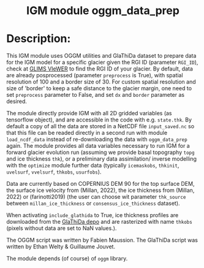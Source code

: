 ### <h1 align="center" id="title">IGM module oggm_data_prep </h1>

# Description:

This IGM module uses OGGM utilities and GlaThiDa dataset to prepare data 
for the IGM model for a specific glacier given the RGI ID (parameter `RGI_ID`), check at [GLIMS VIeWER](https://www.glims.org/maps/glims) to find the RGI ID of your glacier. By default, data are already posprocessed (parameter `preprocess` is True), with spatial resolution of 100 and a border size of 30. For custom spatial resolution and size of 'border' to keep a safe distance to the glacier margin, one need to set `preprocess` parameter to False, and set `dx` and `border` parameter as desired. 

The module directly provide IGM with all 2D gridded variables (as tensorflow object), and are accessible in the code with e.g. `state.thk`. By default a copy of all the data are stored in a NetCDF file `input_saved.nc` so that this file can be readed directly in a second run with module `load_ncdf_data` instead of re-downloading the data with `oggm_data_prep` again. The module provides all data variables necessary to run IGM for a forward glacier evolution run (assuming we provide basal topography `topg` and ice thickness `thk`), or a preliminary data assimilation/ inverse modelling with the `optimize` module further data (typically `icemaskobs`, `thkinit`, `uvelsurf`, `vvelsurf`, `thkobs`, `usurfobs`).

Data are currently based on COPERNIUS DEM 90 for the top surface DEM, the surface ice velocity from (Millan, 2022), the ice thickness from (Millan, 2022) or (farinotti2019) (the user can choose wit parameter `thk_source` between `millan_ice_thickness` or `consensus_ice_thickness` dataset). 

When activating `include_glathida` to True, ice thickness profiles are downloaded from the [GlaThiDa depo](https://gitlab.com/wgms/glathida) and are rasterized with name `thkobs` (pixels without data are set to NaN values.).

The OGGM script was written by Fabien Maussion. The GlaThiDa script was written by Ethan Welty & Guillaume Jouvet.

The module depends (of course) of `oggm` library.
